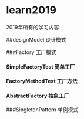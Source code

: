 # learn2019
2019年所有的学习内容

##designModel   设计模式

###Factory      工厂模式

#### SimpleFactoryTest 简单工厂

#### FactoryMethodTest  工厂方法

#### AbstractFactory 抽象工厂

###SingletonPattern 单例模式